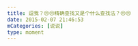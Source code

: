 ```yaml
---
title: 逗我？😒😒精确查找又是个什么查找法？😒😒
date: 2015-02-07 21:46:53
mCategories: [说说]
type: moment
---
```


<div id="pics-20150207214653"></div>

<script src="/lib/moment/pics.js"></script>
<script>
var data = [
    {"link": "2015-02-07_000000.jpeg", "type": "shuoshuo"}
];
picsRender(data, "pics-20150207214653");
</script>
